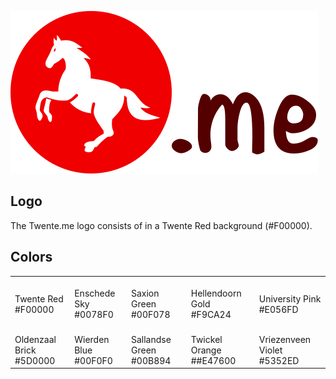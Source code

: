 ![Twente.me](./logo.svg)

## Logo

The Twente.me logo consists of in a Twente Red background (#F00000).

## Colors

<table>
  <tbody>
    <tr>
      <td>
        <img alt="" src="http://www.singlecolorimage.com/get/f00000/100x100">
        <div>Twente Red</div>
        <div>#F00000</div>
      </td>
      <td>
        <img alt="" src="http://www.singlecolorimage.com/get/0078f0/100x100">
        <div>Enschede Sky</div>
        <div>#0078F0</div>
      </td>
      <td>
        <img alt="" src="http://www.singlecolorimage.com/get/00f078/100x100">
        <div>Saxion Green</div>
        <div>#00F078</div>
      </td>
      <td>
        <img alt="" src="http://www.singlecolorimage.com/get/f9ca24/100x100">
        <div>Hellendoorn Gold</div>
        <div>#F9CA24</div>
      </td>
      <td>
        <img alt="" src="http://www.singlecolorimage.com/get/e056fd/100x100">
        <div>University Pink</div>
        <div>#E056FD</div>
      </td>
    </tr>
    <tr>
      <td>
        <img alt="" src="http://www.singlecolorimage.com/get/5d0000/100x100">
        <div>Oldenzaal Brick</div>
        <div>#5D0000</div>
      </td>
      <td>
        <img alt="" src="http://www.singlecolorimage.com/get/00f0f0/100x100">
        <div>Wierden Blue</div>
        <div>#00F0F0</div>
      </td>
      <td>
        <img alt="" src="http://www.singlecolorimage.com/get/00b894/100x100">
        <div>Sallandse Green</div>
        <div>#00B894</div>
      </td>
      <td>
        <img alt="" src="http://www.singlecolorimage.com/get/e47600/100x100">
        <div>Twickel Orange</div>
        <div>##E47600</div>
      </td>
      <td>
        <img alt="" src="http://www.singlecolorimage.com/get/5352ed/100x100">
        <div>Vriezenveen Violet</div>
        <div>#5352ED</div>
      </td>
    </tr>
  </tbody>
</table>
